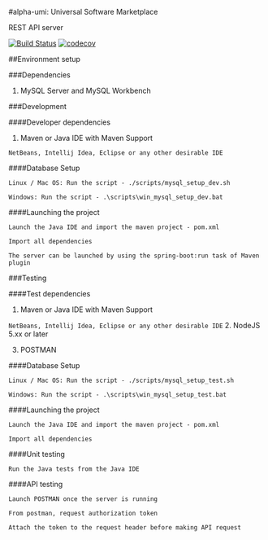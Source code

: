 #alpha-umi: Universal Software Marketplace

REST API server


[![Build Status](https://travis-ci.com/nikhilmetrani/alpha-umi.svg?token=bQkogbxFfYCzp5uJhLW7&branch=master)](https://travis-ci.com/nikhilmetrani/alpha-umi)
[![codecov](https://codecov.io/gh/nikhilmetrani/alpha-umi/branch/master/graph/badge.svg?token=KQyi4NZj87)](https://codecov.io/gh/nikhilmetrani/alpha-umi)

##Environment setup

###Dependencies

1. MySQL Server and MySQL Workbench

###Development

####Developer dependencies
1. Maven or Java IDE with Maven Support

`NetBeans, Intellij Idea, Eclipse or any other desirable IDE`

####Database Setup

`Linux / Mac OS: Run the script - ./scripts/mysql_setup_dev.sh`

`Windows: Run the script - .\scripts\win_mysql_setup_dev.bat`

####Launching the project

`Launch the Java IDE and import the maven project - pom.xml`

`Import all dependencies`

`The server can be launched by using the spring-boot:run task of Maven plugin`

###Testing

####Test dependencies
1. Maven or Java IDE with Maven Support

`NetBeans, Intellij Idea, Eclipse or any other desirable IDE`
2. NodeJS 5.xx or later

3. POSTMAN

####Database Setup

`Linux / Mac OS: Run the script - ./scripts/mysql_setup_test.sh`

`Windows: Run the script - .\scripts\win_mysql_setup_test.bat`

####Launching the project

`Launch the Java IDE and import the maven project - pom.xml`

`Import all dependencies`

####Unit testing

`Run the Java tests from the Java IDE`

####API testing

`Launch POSTMAN once the server is running`

`From postman, request authorization token`

`Attach the token to the request header before making API request`


